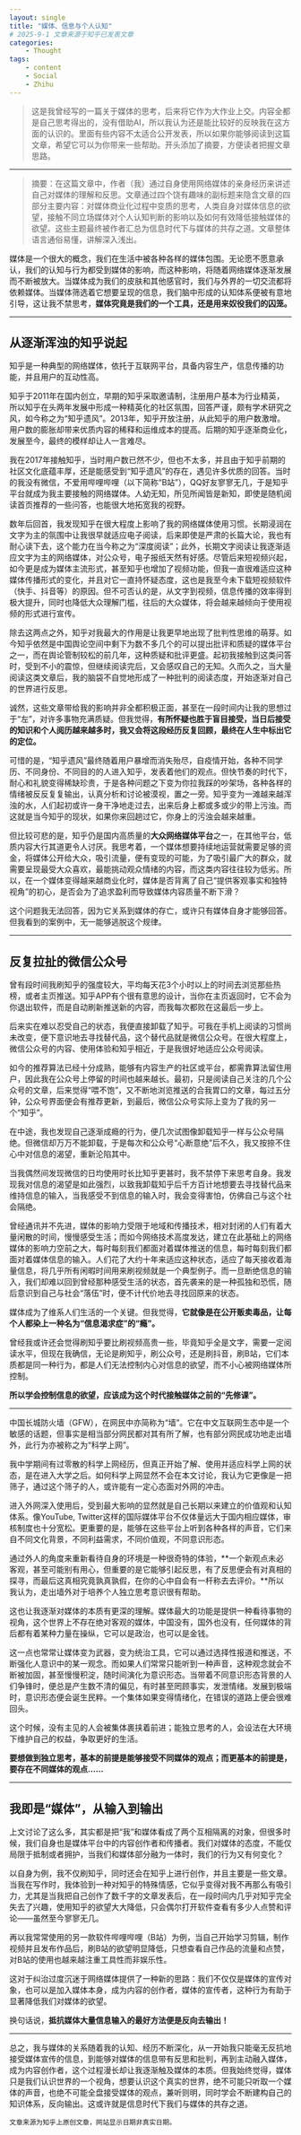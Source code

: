 ```yaml
---
layout: single
title: "媒体、信息与个人认知"
# 2025-9-1 文章来源于知乎已发表文章
categories: 
    - Thought
tags:
    - content
    - Social
    - Zhihu
---
```


> 这是我曾经写的一篇关于媒体的思考，后来将它作为大作业上交。内容全都是自己思考得出的，没有借助AI，所以我认为还是能比较好的反映我在这方面的认识的。里面有些内容不太适合公开发表，所以如果你能够阅读到这篇文章，希望它可以为你带来一些帮助。开头添加了摘要，方便读者把握文章思路。

***

> 摘要：在这篇文章中，作者（我）通过自身使用网络媒体的亲身经历来讲述自己对媒体的理解和反思。文章通过四个饶有趣味的副标题来隐含文章的四部分主要内容：对媒体商业化过程中变质的思考，人类自身对媒体信息的欲望，接触不同立场媒体对个人认知判断的影响以及如何有效降低接触媒体的欲望。这些主题最终被作者汇总为信息时代下与媒体的共存之道。文章整体语言通俗易懂，讲解深入浅出。

媒体是一个很大的概念，我们在生活中被各种各样的媒体包围。无论愿不愿意承认，我们的认知与行为都受到媒体的影响，而这种影响，将随着网络媒体逐渐发展而不断被放大。当媒体成为我们的皮肤和其他感官时，我们与外界的一切交流都将依赖媒体。当媒体筛选着它想要呈现的信息，我们脑中形成的认知体系便被有意地引导，这让我不禁思考，**媒体究竟是我们的一个工具，还是用来奴役我们的囚笼。**

***

## 从逐渐浑浊的知乎说起
知乎是一种典型的网络媒体，依托于互联网平台，具备内容生产，信息传播的功能，并且用户的互动性高。

知乎于2011年在国内创立，早期的知乎采取邀请制，注册用户基本为行业精英，所以知乎在头两年发展中形成一种精英化的社区氛围，回答严谨，颇有学术研究之风，如今称之为“知乎遗风”。2013年，知乎开放注册，从此知乎的用户数激增。用户数的膨胀却带来优质内容的稀释和运维成本的提高。后期的知乎逐渐商业化，发展至今，最终的模样却让人一言难尽。

我在2017年接触知乎，当时用户数已然不少，但也不太多，并且由于知乎前期的社区文化底蕴丰厚，还是能感受到“知乎遗风”的存在，遇见许多优质的回答。当时的我没有微信，不爱用哔哩哔哩（以下简称“B站”），QQ好友寥寥无几，于是知乎平台就成为我主要接触的网络媒体。人幼无知，所见所闻皆是新知，即使是随机阅读首页推荐的一些问答，也能很大地拓宽我的视野。

数年后回首，我发现知乎在很大程度上影响了我的网络媒体使用习惯。长期浸润在文字为主的氛围中让我很早就适应电子阅读，后来即使是严肃的长篇大论，我也有耐心读下去，这个能力在当今称之为“深度阅读”；此外，长期文字阅读让我逐渐适应文字为主的网络媒体，对公众号，电子报纸天然有好感。尽管后来短视频兴起，如今更是成为媒体主流形式，甚至知乎也增加了视频功能，但我一直很难适应这种媒体传播形式的变化，并且对它一直持怀疑态度，这也是我至今未下载短视频软件（快手、抖音等）的原因。但不可否认的是，从文字到视频，信息传播的效率得到极大提升，同时也降低大众理解门槛，往后的大众媒体，将会越来越倾向于使用视频的形式进行宣传。

除去这两点之外，知乎对我最大的作用是让我更早地出现了批判性思维的萌芽。如今知乎依然是中国舆论空间中剩下为数不多几个的可以提出批评和质疑的媒体平台之一，而在舆论管制较松的前几年，这种质疑和批评更盛。起初我接触到这类问答时，受到不小的震惊，但继续阅读完后，又会感叹自己的无知。久而久之，当大量阅读这类文章后，我的脑袋不自觉地形成了一种批判的阅读态度，开始逐渐对自己的世界进行反思。

诚然，这些文章带给我的影响并非全都积极正面，甚至在一段时间内让我的思想过于“左”，对许多事物充满质疑。但我觉得，**有所怀疑也胜于盲目接受，当日后接受的知识和个人阅历越来越多时，我又会将这段经历反复回顾，最终在人生中标出它的定位。**

可惜的是，“知乎遗风”最终随着用户暴增而消失殆尽，自疫情开始，各种不同学历、不同身份、不同目的的人进入知乎，发表着他们的观点。但快节奏的时代下，耐心和礼貌变得稀缺珍贵，于是各种问题之下变为你拉我踩的吵架场，各种各样的情绪被反反复复输出，认真分析和讨论被漠视，置之一旁。知乎变为一滩越来越浑浊的水，人们起初或许一身干净地走过去，出来后身上都或多或少的带上污浊。而这就是当今知乎的现状，如果你来回趟过它，你身上的污浊会越来越重。

但比较可悲的是，知乎仍是国内高质量的**大众网络媒体平台**之一，在其他平台，低质内容大行其道更令人讨厌。我思考着，一个媒体想要持续地运营就需要足够的资金，将媒体公开给大众，吸引流量，便有变现的可能，为了吸引最广大的群众，就需要呈现最受大众喜欢，最能挑动观众情绪的内容，而这类内容往往较为低劣。所以，在一个媒体变得越来越商业化时，媒体是否背离了自己“提供客观事实和独特视角”的初心，是否会为了追求盈利而导致媒体内容质量不断下滑？

这个问题我无法回答，因为它关系到媒体的存亡，或许只有媒体自身才能够回答。但我看到的案例中，无一能够逃脱这个规律。

***

## 反复拉扯的微信公众号
曾有段时间我刷知乎的强度较大，平均每天花3个小时以上的时间去浏览那些热榜，或者主页推送。知乎APP有个很有意思的设计，当你在主页返回时，它不会为你退出软件，而是自动刷新推送新的内容，而我每次都败在这最后一步上。

后来实在难以忍受自己的状态，我便直接卸载了知乎。可我在手机上阅读的习惯尚未改变，便下意识地去寻找替代品，这个替代品就是微信公众号。在很大程度上，微信公众号的内容、使用体验和知乎相近，于是我很好地适应公众号阅读。

如今的推荐算法已经十分成熟，能够有内容生产的社区或平台，都需靠算法留住用户，因此我在公众号上停留的时间也越来越长。最初，只是阅读自己关注的几个公众号的文章，后来觉得“喂不饱”，又不断地浏览推送的合我胃口的文章，每过五分钟，公众号界面便会有推荐更新，到最后，微信公众号实际上变为了我的另一个“知乎”。

在中途，我也发现自己逐渐成瘾的行为，便几次试图像卸载知乎一样与公众号隔绝。但微信却万万不能卸载，于是每次和公众号“心断意绝”后不久，我又按捺不住心中对信息的渴望，重新沦陷其中。

当我偶然间发现微信的日均使用时长比知乎更甚时，我不禁停下来思考自身。我发现我对信息的渴望是如此强烈，以致我卸载知乎后千方百计地想要去寻找替代品来维持信息的输入，当我感受不到信息的输入时，我会变得害怕，仿佛自己与这个社会隔绝。

曾经通讯并不先进，媒体的影响力受限于地域和传播技术，相对封闭的人们有着大量闲散的时间，慢慢感受生活；而如今网络技术高度发达，建立在此基础上的网络媒体的影响力空前之大，每时每刻我们都面对着媒体推送的信息，每时每刻我们都面对着媒体信息的输入。人们花了大约十年来适应这种状态，适应了每天接收着海量信息，将几乎所有闲暇时间用来刷视频就是一个典型例子。而一旦断绝信息的输入，我们却难以回到曾经那种感受生活的状态，首先袭来的是一种孤独和恐慌，随后意识到自己与社会“落伍”时，便不计代价地去寻找回原来的状态。

媒体成为了维系人们生活的一个关键。但我觉得，**它就像是在公开贩卖毒品，让每个人都染上一种名为“信息渴求症”的“瘾”。**

曾经我或许还会觉得刷知乎要比刷视频高贵一些，毕竟知乎全是文字，需要一定阅读水平，但现在我确信，无论是刷知乎，刷公众号，还是刷抖音，刷B站，它们本质都是同一种行为，都是人们无法控制内心对信息的欲望，而不小心被网络媒体所控制。

**所以学会控制信息的欲望，应该成为这个时代接触媒体之前的“先修课”。**

***

中国长城防火墙（GFW），在网民中亦简称为“墙”。它在中文互联网生态中是一个敏感的话题，但事实是相当部分网民都对其有所了解，也有部分网民成功地走出墙外，此行为亦被称之为“科学上网”。

我中学期间有过零散的科学上网经历，但真正开始了解、使用并适应科学上网的状态，是在进入大学之后。如何科学上网显然不会在本文讨论，我认为它更像是一把筛子，通过这个筛子的人，或许能有一定心态面对外网的冲击。

进入外网深入使用后，受到最大影响的显然就是自己长期以来建立的价值观和认知体系。像YouTube, Twitter这样的国际媒体平台不仅体量远大于国内相应媒体，审核制度也十分宽松。更重要的是，能够在这些平台上听到各种各样的声音，它们来自不同文化背景，不同利益需求，不同价值观，不同意识形态。

通过外人的角度来重新看待自身的环境是一种很奇特的体验，**一个新观点未必客观，甚至可能别有用心，但重要的是它能够引起反思，有了反思便会有对真相的探寻，而最后这真相究竟孰真孰假，在你的心中自会有一杆称去去评价。**所以我认为，走出墙外对于培养个人独立思考意识很有帮助。

这也让我逐渐对媒体的本质有更深的理解。媒体最大的功能是提供一种看待事物的视角，这个世界上不存在绝对客观的媒体，中国没有，国外也没有，任何媒体的背后都有着某种力量在操纵，它可以是政治，也可以是金钱。

这一点也常常让媒体变为武器，变为统治工具，它可以通过选择性报道和推送，不断强化人意识中的某一观念。而如果人们常常只能听到一种声音，这种观念就会不断被加固，甚至慢慢积淀，随时间演化为意识形态。当带着不同意识形态背景的人们争锋时，便总是产生数不清的偏见，有时甚至罔顾事实，发泄情绪。发展到极端时，意识形态便会诞生民粹。一个集体如果变得情绪化，在错误的道路上便会很难回头。

这个时候，没有主见的人会被集体裹挟着前进；能独立思考的人，会设法在大环境下维护自己的权益，争取更好的生活。

**要想做到独立思考，基本的前提是能够接受不同媒体的观点；而更基本的前提是，要存在不同媒体的观点……**

***

## 我即是“媒体”，从输入到输出
上文讨论了这么多，其实都是把“我”和媒体看成了两个互相隔离的对象，但很多时候，我们自身也是媒体平台中的内容创作者和传播者。我们对媒体的态度，不能仅局限于抵制或者拥护，当我们和媒体部分融为一体时，我们的行为又有何变化？

以自身为例，我不仅刷知乎，同时还会在知乎上进行创作，并且主要是一些文章。当我在写作时，我体验到一种对知乎的特殊情感，它似乎变得对我不再那么有吸引力，尤其是当我把自己创作了数千字的文章发表后，在一段时间内几乎对知乎完全失去了兴趣，使用知乎的欲望大大降低，只会偶尔打开软件查看有多少人点赞和评论——虽然至今寥寥无几。

再以我常常使用的另一款软件哔哩哔哩（B站）为例，当自己开始学习剪辑，制作视频并且发布作品后，刷B站的欲望明显降低，只想查看自己作品的流量和点赞，对B站的使用也越来越注重工具性而非娱乐性。

这对于纠治过度沉迷于网络媒体提供了一种新的思路：我们不仅仅是媒体的宣传对象，也可以是加入媒体本身，成为内容的创作者，媒体的宣传者，这种行为有助于显著降低我们对媒体的欲望。

换句话说，**抵抗媒体大量信息输入的最好方法便是反向去输出！**

***

总之，我与媒体的关系随着我的认知、经历不断深化，从一开始我只能毫无反抗地接受媒体宣传的信息，到能够对媒体的信息带有反思和批判，再到主动融入媒体，成为内容创作者，这个过程漫长却让我逐渐触及媒体的本质。但我始终觉得，媒体只是我们认识世界的一个视角，想要认识这个真实的世界，绝不可能只听取一个媒体的声音，也绝不可能全盘接受媒体的观点，兼听则明，同时学会不断建构自己的知识体系，反向输出。这或许就是信息时代下我们与媒体的共存之道。

```
文章来源为知乎上原创文章，网站显示日期非真实日期。
```
